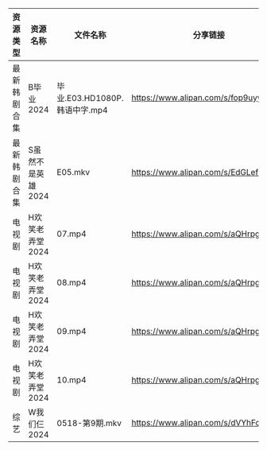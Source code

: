 | 资源类型   | 资源名称        | 文件名称                    | 分享链接                                 | 更新时间                |
| ------ | ----------- | ----------------------- | ------------------------------------ | ------------------- |
| 最新韩剧合集 | B毕业2024     | 毕业.E03.HD1080P.韩语中字.mp4 | https://www.alipan.com/s/fop9uyywL8B | 2024-05-19 00:05:18 |
| 最新韩剧合集 | S虽然不是英雄2024 | E05.mkv                 | https://www.alipan.com/s/EdGLefHeWvz | 2024-05-19 00:10:02 |
| 电视剧    | H欢笑老弄堂2024  | 07.mp4                  | https://www.alipan.com/s/aQHrpgJiHnZ | 2024-05-19 00:06:06 |
| 电视剧    | H欢笑老弄堂2024  | 08.mp4                  | https://www.alipan.com/s/aQHrpgJiHnZ | 2024-05-19 00:06:06 |
| 电视剧    | H欢笑老弄堂2024  | 09.mp4                  | https://www.alipan.com/s/aQHrpgJiHnZ | 2024-05-19 00:06:06 |
| 电视剧    | H欢笑老弄堂2024  | 10.mp4                  | https://www.alipan.com/s/aQHrpgJiHnZ | 2024-05-19 00:06:05 |
| 综艺     | W我们仨2024    | 0518-第9期.mkv            | https://www.alipan.com/s/dVYhFcy3TMz | 2024-05-19 00:15:38 |
